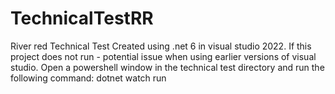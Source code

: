 # TechnicalTestRR
River red Technical Test
Created using .net 6 in visual studio 2022. 
If this project does not run - potential issue when using earlier versions of visual studio. 
Open a powershell window in the technical test directory and run the following command: dotnet watch run
